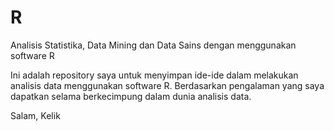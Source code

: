 # R
Analisis Statistika, Data Mining dan Data Sains dengan menggunakan software R

Ini adalah repository saya untuk menyimpan ide-ide dalam melakukan analisis data menggunakan software R.
Berdasarkan pengalaman yang saya dapatkan selama berkecimpung dalam dunia analisis data.

Salam,
Kelik
